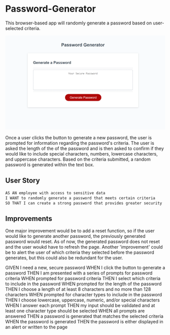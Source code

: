 # Password-Generator

This browser-based app will randomly generate a password based on user-selected criteria. 

![](/images/Password-Generator-Image.PNG)

Once a user clicks the button to generate a new password, the user is prompted for information regarding the password's criteria. 
The user is asked the length of the of the password and is then asked to confirm if they would like to include special characters, numbers, lowercase characters, and uppercase characters. 
Based on the criteria submitted, a random password is generated within the text box.

## User Story

```
AS AN employee with access to sensitive data
I WANT to randomly generate a password that meets certain criteria
SO THAT I can create a strong password that provides greater security
```

## Improvements

One major improvement would be to add a reset function, so if the user would like to generate another password, the previously generated password would reset. As of now, the generated password does not reset and the user woukd have to refresh the page. 
Another 'improvement' could be to alert the user of which criteria they selected before the password generates, but this could also be redundant for the user.



GIVEN I need a new, secure password
WHEN I click the button to generate a password
THEN I am presented with a series of prompts for password criteria
WHEN prompted for password criteria
THEN I select which criteria to include in the password
WHEN prompted for the length of the password
THEN I choose a length of at least 8 characters and no more than 128 characters
WHEN prompted for character types to include in the password
THEN I choose lowercase, uppercase, numeric, and/or special characters
WHEN I answer each prompt
THEN my input should be validated and at least one character type should be selected
WHEN all prompts are answered
THEN a password is generated that matches the selected criteria
WHEN the password is generated
THEN the password is either displayed in an alert or written to the page
```
